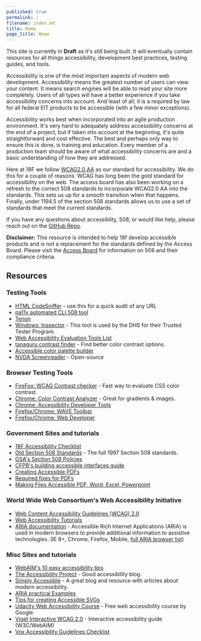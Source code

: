 ```yaml
---
published: true
permalink: /
filename: index.md
title: Home
page_title: Home
---
```


This site is currently in __Draft__ as it's still being built. It will eventually contain resources for all things accessibility, development best practices, testing guides, and tools.

Accessibility is one of the most important aspects of modern web development. Accessibility means the greatest number of users can view your content. It means search engines will be able to read your site more completely. Users of all types will have a better experience if you take accessibility concerns into account. And least of all, it is a required by law for all federal EIT products to be accessible (with a few minor exceptions).

Accessibility works best when incorporated into an agile production environment. It's very hard to adequately address accessibility concerns at the end of a project, but if taken into account at the beginning, it's quite straightforward and cost effective. The best and perhaps only way to ensure this is done, is training and education. Every member of a production team should be aware of what accessibility concerns are and a basic understanding of how they are addressed.

Here at 18F we follow [WCAG2.0 AA](https://www.w3.org/TR/WCAG20/) as our standard for accessibility. We do this for a couple of reasons. WCAG has long been the gold standard for accessibility on the web. The access board has also been working on a refresh to the correct 508 standards to incorporate WCAG2.0 AA into the standards. This sets us up for a smooth transition when that happens. Finally, under 1194.5 of the section 508 standards allows us to use a set of standards that meet the current standards.

If you have any questions about accessiblity, 508, or would like help, please reach out on the [GitHub Repo](https://github.com/18F/accessibility).

<b>Disclaimer:</b> This resource is intended to help 18f develop accessible products and is not a replacement for the standards defined by the Access Board. Please visit the [Access Board](http://www.access-board.gov/guidelines-and-standards/communications-and-it/about-the-section-508-standards/section-508-standards) for information on 508 and their compliance criteria.

## Resources

### Testing Tools

* [HTML CodeSniffer](http://squizlabs.github.io/HTML_CodeSniffer/) - use this for a quick audit of any URL
* [pa11y automated CLI 508 tool](http://pa11y.org/)
* [Tenon](https://tenon.io/)
* [Windows: Inspector](https://msdn.microsoft.com/en-us/library/windows/desktop/dd318521%28v=vs.85%29.aspx) - This tool is used by the DHS for their Trusted Tester Program.
* [Web Accessibility Evaluation Tools List](https://www.w3.org/WAI/ER/tools/)
* [tanaguru contrast finder](http://contrast-finder.tanaguru.com/) - Find better color contrast options.
* [Accessible color palette builder](https://toolness.github.io/accessible-color-matrix/)
* [NVDA Screenreader](https://www.nvaccess.org/) - Open-source

### Browser Testing Tools
* [FireFox: WCAG Contrast checker](https://addons.mozilla.org/EN-US/firefox/addon/wcag-contrast-checker/) - Fast way to evaluate CSS color contrast.
* [Chrome:  Color Contrast Analyzer](https://chrome.google.com/webstore/detail/color-contrast-analyzer/dagdlcijhfbmgkjokkjicnnfimlebcll?hl=en) - Great for gradients & images.
* [Chrome: Accessibility Developer Tools](https://chrome.google.com/webstore/detail/accessibility-developer-t/fpkknkljclfencbdbgkenhalefipecmb?hl=en)
* [Firefox/Chrome: WAVE Toolbar](http://wave.webaim.org/extension/)
* [Firefox/Chrome: Web Developer](https://chrispederick.com/work/web-developer/)

### Government Sites and tutorials
* [18F Accessibility Checklist](./checklist)
* [Old Section 508 Standards](http://www.access-board.gov/guidelines-and-standards/communications-and-it/about-the-section-508-standards/section-508-standards) - The full 1997 Section 508 standards.
* [GSA's Section 508 Policies](http://www.gsa.gov/portal/content/105254)
* [CFPB's building accessible interfaces guide](http://cfpb.github.io/design-manual/best-practices/accessibility-best-practices)
* [Creating Accessible PDFs](http://www.section508.va.gov/support/tutorials/pdf/index.asp)
* [Required fixes for PDFs](http://www.hhs.gov/web/section-508/making-files-accessible/pdf-required/index.html)
* [Making Files Accessible PDF, Word, Excel, Powerpoint](http://www.hhs.gov/web/section-508/making-files-accessible/index.html)

### World Wide Web Consortium's Web Accessibility Initiative
* [Web Content Accessibility Guidelines (WCAG) 2.0](https://www.w3.org/TR/WCAG20/)
* [Web Accessibility Tutorials](http://www.w3.org/WAI/tutorials/)
* [ARIA documentation](http://www.w3.org/html/wg/drafts/html/master/dom.html#wai-aria) - Accessible Rich Internet Applications (ARIA) is used in modern browsers to provide additional information to assistive technologies. (IE 8+, Chrome, Firefox, Mobile, [full ARIA browser list](http://caniuse.com/#feat=wai-aria))

### Misc Sites and tutorials
* [WebAIM's 10 easy accessibility tips](http://webaim.org/blog/10-easy-accessibility-tips/)
* [The Accessibility Project](http://a11yproject.com/) - Good accessibility blog.
* [Simply Accessible](http://simplyaccessible.com/archives/) - A great blog and resource with articles about modern accessibility.
* [ARIA practical Examples](http://heydonworks.com/practical_aria_examples/)
* [Tips for creating Accessible SVGs](http://www.sitepoint.com/tips-accessible-svg/)
* [Udacity Web Accessibility Course](https://www.udacity.com/course/web-accessibility--ud891) - Free web accessibility course by Google
* [Viget Interactive WCAG 2.0](http://code.viget.com/interactive-wcag/#responsibility=&level=aa) - Interactive accessibility guide (W3C/WebAIM)
* [Vox Accessibility Guidelines Checklist](http://accessibility.voxmedia.com/)
